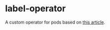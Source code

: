 # label-operator

A custom operator for pods based on [this article](https://kubernetes.io/blog/2021/06/21/writing-a-controller-for-pod-labels/).